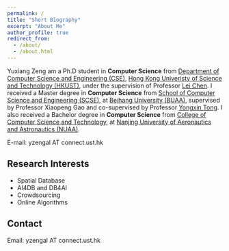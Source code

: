 ```yaml
---
permalink: /
title: "Short Biography"
excerpt: "About Me"
author_profile: true
redirect_from: 
  - /about/
  - /about.html
---
```



Yuxiang Zeng am a Ph.D student in **Computer Science** from [Department of Computer Science and Engineering (CSE)](https://www.cse.ust.hk/), [Hong Kong Univeristy of Science and Technology (HKUST)](https://hkust.edu.hk), under the supervision of Professor [Lei Chen](https://www.cse.ust.hk/~leichen/).
I received a Master degree in **Computer Science** from [School of Computer Science and Engineering (SCSE)](http://scse.buaa.edu.cn/), at [Beihang University (BUAA)](http://buaa.edu.cn/), supervised by Professor Xiaopeng Gao and co-supervised by Professor [Yongxin Tong](http://yongxintong.group/).
I also received a Bachelor degree in **Computer Science** from [College of Computer Science and Technology](http://cs.nuaa.edu.cn/), at [Nanjing University of Aeronautics and Astronautics (NUAA)](https://www.nuaa.edu.cn/).

E-mail: yzengal AT connect.ust.hk
 
## Research Interests
- Spatial Database
- AI4DB and DB4AI
- Crowdsourcing
- Online Algorithms

## Contact
Email: yzengal AT connect.ust.hk


